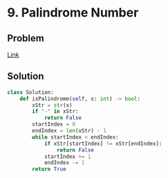 # 9. Palindrome Number
## Problem
[Link](https://leetcode.com/problems/palindrome-number/)
## Solution
```python
class Solution:
    def isPalindrome(self, x: int) -> bool:
        xStr = str(x)
        if "-" in xStr:
            return False
        startIndex = 0
        endIndex = len(xStr) - 1
        while startIndex < endIndex:
            if xStr[startIndex] != xStr[endIndex]:
                return False
            startIndex += 1
            endIndex -= 1
        return True
```
